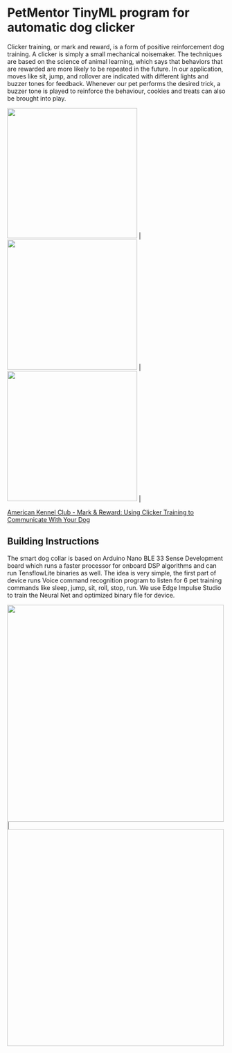 <h1>PetMentor TinyML program for automatic dog clicker</h1>

Clicker training, or mark and reward, is a form of positive reinforcement dog training. A clicker is simply a small mechanical noisemaker. The techniques are based on the science of animal learning, which says that behaviors that are rewarded are more likely to be repeated in the future. In our application, moves like sit, jump, and rollover are indicated with different lights and buzzer tones for feedback. Whenever our pet performs the desired trick, a buzzer tone is played to reinforce the behaviour, cookies and treats can also be brought into play.

<img src="https://s3.amazonaws.com/cdn-origin-etr.akc.org/wp-content/uploads/2019/12/24120642/labrador-retriever-with-man-training-in-autumn-field.jpg" height="300" width="300"> | <img src="https://s3.amazonaws.com/cdn-origin-etr.akc.org/wp-content/uploads/2019/12/24112853/Husky-Getting-a-Treat.jpg" height="300" width="300"> | 
<img src="https://s3.amazonaws.com/cdn-origin-etr.akc.org/wp-content/uploads/2019/12/24120922/AdobeStock_181053145.jpg" height="300" width="300"> |

<a href="https://www.akc.org/expert-advice/training/clicker-training-your-dog-mark-and-reward/">American Kennel Club - Mark & Reward: Using Clicker Training to Communicate With Your Dog</a>

<h2> Building Instructions </h2>

The smart dog collar is based on Arduino Nano BLE 33 Sense Development board which runs a faster processor for onboard DSP algorithms and can run TensflowLite binaries as well. The idea is very simple, the first part of device runs Voice command recognition program to listen for 6 pet training commands like sleep, jump, sit, roll, stop, run. We use Edge Impulse Studio to train the Neural Net and optimized binary file for device. 

<img src="https://pbs.twimg.com/media/EIzb-VrWwAAGwmu.jpg" height="500" width="500"> | <img src=" " height="500" width="500">
